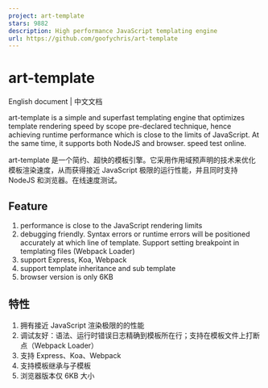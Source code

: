 ```yaml
---
project: art-template
stars: 9882
description: High performance JavaScript templating engine
url: https://github.com/goofychris/art-template
---
```


art-template
============

English document | 中文文档

art-template is a simple and superfast templating engine that optimizes template rendering speed by scope pre-declared technique, hence achieving runtime performance which is close to the limits of JavaScript. At the same time, it supports both NodeJS and browser. speed test online.

art-template 是一个简约、超快的模板引擎。它采用作用域预声明的技术来优化模板渲染速度，从而获得接近 JavaScript 极限的运行性能，并且同时支持 NodeJS 和浏览器。在线速度测试。

Feature
-------

1.  performance is close to the JavaScript rendering limits
2.  debugging friendly. Syntax errors or runtime errors will be positioned accurately at which line of template. Support setting breakpoint in templating files (Webpack Loader)
3.  support Express, Koa, Webpack
4.  support template inheritance and sub template
5.  browser version is only 6KB

特性
--

1.  拥有接近 JavaScript 渲染极限的的性能
2.  调试友好：语法、运行时错误日志精确到模板所在行；支持在模板文件上打断点（Webpack Loader）
3.  支持 Express、Koa、Webpack
4.  支持模板继承与子模板
5.  浏览器版本仅 6KB 大小
